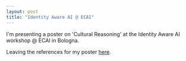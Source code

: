 ```yaml
---
layout: post
title: "Identity Aware AI @ ECAI"
---
```


I'm presenting a poster on 'Cultural Reasoning' at the Identity Aware AI workshop @ ECAI in Bologna.

Leaving the references for my poster [here](../publications/craig_poster_refs.pdf).
